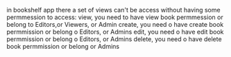 in bookshelf app there a set of views can't be access without having some permmession to access:
view, you need to have view book permmession or belong to Editors,or Viewers, or Admin
create, you need o have create book permmission or belong o Editors, or Admins
edit, you need o have edit book permmission or belong o Editors, or Admins
delete, you need o have delete book permmission or belong or Admins
